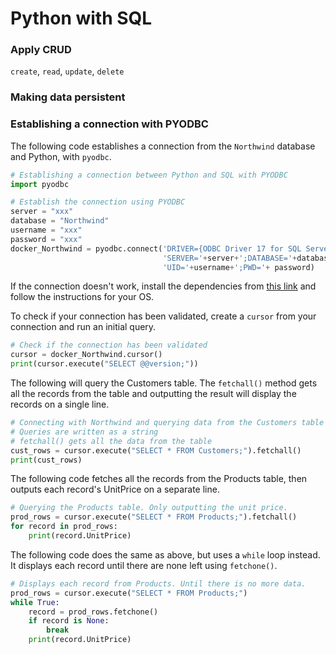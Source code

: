 # Python with SQL
### Apply CRUD
`create`, `read`, `update`, `delete`
### Making data persistent
### Establishing a connection with PYODBC
The following code establishes a connection from the 
`Northwind` database and Python, with `pyodbc`. 
```python
# Establishing a connection between Python and SQL with PYODBC
import pyodbc

# Establish the connection using PYODBC
server = "xxx"
database = "Northwind"
username = "xxx"
password = "xxx"
docker_Northwind = pyodbc.connect('DRIVER={ODBC Driver 17 for SQL Server};'
                                  'SERVER='+server+';DATABASE='+database+';'
                                  'UID='+username+';PWD='+ password)
```

If the connection doesn't work, install the dependencies from
[this link](https://docs.microsoft.com/en-gb/sql/connect/odbc/download-odbc-driver-for-sql-server?view=sql-server-ver15)
and follow the instructions for your OS.

To check if your connection has been validated, create a 
`cursor` from your connection and run an initial query.
```python
# Check if the connection has been validated
cursor = docker_Northwind.cursor()
print(cursor.execute("SELECT @@version;"))
```

The following will query the Customers table. The `fetchall()`
method gets all the records from the table and outputting
the result will display the records on a single line.
```python
# Connecting with Northwind and querying data from the Customers table
# Queries are written as a string
# fetchall() gets all the data from the table
cust_rows = cursor.execute("SELECT * FROM Customers;").fetchall()
print(cust_rows)
```

The following code fetches all the records from the Products 
table, then outputs each record's UnitPrice on a separate line. 
```python
# Querying the Products table. Only outputting the unit price.
prod_rows = cursor.execute("SELECT * FROM Products;").fetchall()
for record in prod_rows:
    print(record.UnitPrice)
```

The following code does the same as above, but uses a `while`
loop instead. It displays each record until there are none
left using `fetchone()`.
````python
# Displays each record from Products. Until there is no more data.
prod_rows = cursor.execute("SELECT * FROM Products;")
while True:
    record = prod_rows.fetchone()
    if record is None:
        break
    print(record.UnitPrice)
````



